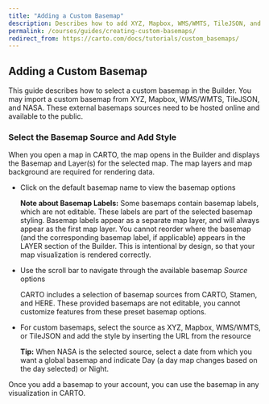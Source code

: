 ```yaml
---
title: "Adding a Custom Basemap"
description: Describes how to add XYZ, Mapbox, WMS/WMTS, TileJSON, and NASA basemaps to your CARTO account.
permalink: /courses/guides/creating-custom-basemaps/
redirect_from: https://carto.com/docs/tutorials/custom_basemaps/
---
```


## Adding a Custom Basemap

This guide describes how to select a custom basemap in the Builder. You may import a custom basemap from XYZ, Mapbox, WMS/WMTS, TileJSON, and NASA. These external basemaps sources need to be hosted online and available to the public.

### Select the Basemap Source and Add Style

When you open a map in CARTO, the map opens in the Builder and displays the Basemap and Layer(s) for the selected map. The map layers and map background are required for rendering data.

- Click on the default basemap name to view the basemap options

	**Note about Basemap Labels:** Some basemaps contain basemap labels, which are not editable. These labels are part of the selected basemap styling. Basemap labels appear as a separate map layer, and will always appear as the first map layer. You cannot reorder where the basemap (and the corresponding basemap label, if applicable) appears in the LAYER section of the Builder. This is intentional by design, so that your map visualization is rendered correctly.

- Use the scroll bar to navigate through the available basemap _Source_ options
	
	CARTO includes a selection of basemap sources from CARTO, Stamen, and HERE. These provided basemaps are not editable, you cannot customize features from these preset basemap options.

- For custom basemaps, select the source as XYZ, Mapbox, WMS/WMTS, or TileJSON and add the style by inserting the URL from the resource

	**Tip:** When NASA is the selected source, select a date from which you want a global basemap and indicate Day (a day map changes based on the day selected) or Night.

 Once you add a basemap to your account, you can use the basemap in any visualization in CARTO.